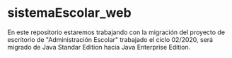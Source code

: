 # sistemaEscolar_web
En este repositorio estaremos trabajando con la migración del proyecto de escritorio de "Administración Escolar" trabajado el ciclo 02/2020, será migrado de Java Standar Edition hacia Java Enterprise Edition.
